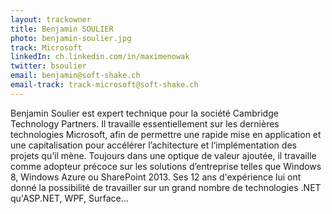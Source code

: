 ```yaml
---
layout: trackowner
title: Benjamin SOULIER
photo: benjamin-soulier.jpg
track: Microsoft
linkedIn: ch.linkedin.com/in/maximenowak
twitter: bsoulier
email: benjamin@soft-shake.ch
email-track: track-microsoft@soft-shake.ch
---
```


Benjamin Soulier est expert technique pour la société Cambridge Technology Partners. Il travaille essentiellement sur les dernières technologies Microsoft, afin de permettre une rapide mise en application et une capitalisation pour accélérer l’achitecture et l‘implémentation des projets qu’il mène. Toujours dans une optique de valeur ajoutée, il travaille comme  adopteur précoce sur les solutions d’entreprise telles que Windows 8, Windows Azure ou SharePoint 2013.
Ses 12 ans d'expérience lui ont donné la possibilité de travailler sur un grand nombre de technologies .NET qu'ASP.NET, WPF, Surface...